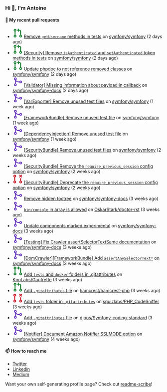 ### Hi 👋, I'm Antoine

#### 👷 My recent pull requests

- ![](./assets/pr-open.svg) [Remove `getUsername` methods in tests](https://github.com/symfony/symfony/pull/51500) on [symfony/symfony](https://github.com/symfony/symfony) (2 days ago)
- ![](./assets/pr-open.svg) [[Security] Remove `isAuthenticated` and `setAuthenticated` token methods in tests](https://github.com/symfony/symfony/pull/51499) on [symfony/symfony](https://github.com/symfony/symfony) (2 days ago)
- ![](./assets/pr-open.svg) [Update phpdoc to not reference removed classes](https://github.com/symfony/symfony/pull/51498) on [symfony/symfony](https://github.com/symfony/symfony) (2 days ago)
- ![](./assets/pr-merged.svg) [[Validator] Missing information about payload in callback](https://github.com/symfony/symfony-docs/pull/18791) on [symfony/symfony-docs](https://github.com/symfony/symfony-docs) (2 days ago)
- ![](./assets/pr-merged.svg) [[VarExporter] Remove unused test files](https://github.com/symfony/symfony/pull/51406) on [symfony/symfony](https://github.com/symfony/symfony) (1 week ago)
- ![](./assets/pr-merged.svg) [[FrameworkBundle] Remove unused test file](https://github.com/symfony/symfony/pull/51405) on [symfony/symfony](https://github.com/symfony/symfony) (1 week ago)
- ![](./assets/pr-merged.svg) [[DependencyInjection] Remove unused test file](https://github.com/symfony/symfony/pull/51404) on [symfony/symfony](https://github.com/symfony/symfony) (1 week ago)
- ![](./assets/pr-merged.svg) [[SecurityBundle] Remove unused test files](https://github.com/symfony/symfony/pull/51362) on [symfony/symfony](https://github.com/symfony/symfony) (2 weeks ago)
- ![](./assets/pr-merged.svg) [[SecurityBundle] Remove the `require_previous_session` config option](https://github.com/symfony/symfony/pull/51333) on [symfony/symfony](https://github.com/symfony/symfony) (2 weeks ago)
- ![](./assets/pr-closed.svg) [[SecurityBundle] Deprecate the `require_previous_session` config option](https://github.com/symfony/symfony/pull/51332) on [symfony/symfony](https://github.com/symfony/symfony) (2 weeks ago)
- ![](./assets/pr-merged.svg) [Remove hidden toctree](https://github.com/symfony/symfony-docs/pull/18724) on [symfony/symfony-docs](https://github.com/symfony/symfony-docs) (3 weeks ago)
- ![](./assets/pr-merged.svg) [`bin/console` in array is allowed](https://github.com/OskarStark/doctor-rst/pull/1469) on [OskarStark/doctor-rst](https://github.com/OskarStark/doctor-rst) (3 weeks ago)
- ![](./assets/pr-merged.svg) [Update components marked experimental](https://github.com/symfony/symfony-docs/pull/18706) on [symfony/symfony-docs](https://github.com/symfony/symfony-docs) (3 weeks ago)
- ![](./assets/pr-merged.svg) [[Testing] Fix Crawler assertSelectorTextSame documentation](https://github.com/symfony/symfony-docs/pull/18705) on [symfony/symfony-docs](https://github.com/symfony/symfony-docs) (3 weeks ago)
- ![](./assets/pr-merged.svg) [[DomCrawler][FrameworkBundle] Add `assertAnySelectorText*`](https://github.com/symfony/symfony-docs/pull/18704) on [symfony/symfony-docs](https://github.com/symfony/symfony-docs) (3 weeks ago)
- ![](./assets/pr-open.svg) [Add `tests` and `docker` folders in .gitattributes](https://github.com/KnpLabs/Gaufrette/pull/704) on [KnpLabs/Gaufrette](https://github.com/KnpLabs/Gaufrette) (3 weeks ago)
- ![](./assets/pr-open.svg) [Add `.gitattributes` file](https://github.com/hamcrest/hamcrest-php/pull/81) on [hamcrest/hamcrest-php](https://github.com/hamcrest/hamcrest-php) (3 weeks ago)
- ![](./assets/pr-closed.svg) [Add `tests` folder in `.gitattributes`](https://github.com/squizlabs/PHP_CodeSniffer/pull/3866) on [squizlabs/PHP_CodeSniffer](https://github.com/squizlabs/PHP_CodeSniffer) (3 weeks ago)
- ![](./assets/pr-merged.svg) [Add `.gitattributes` file](https://github.com/djoos/Symfony-coding-standard/pull/198) on [djoos/Symfony-coding-standard](https://github.com/djoos/Symfony-coding-standard) (3 weeks ago)
- ![](./assets/pr-merged.svg) [[Notifier] Document Amazon Notifier SSLMODE option](https://github.com/symfony/symfony/pull/51217) on [symfony/symfony](https://github.com/symfony/symfony) (4 weeks ago)

#### 📫 How to reach me

- [Twitter](https://twitter.com/a_lamirault)
- [Linkedin](https://www.linkedin.com/in/antoine-lamirault-9a9a9a107/)
- [Medium](https://alamirault.medium.com)

Want your own self-generating profile page? Check out [readme-scribe](https://github.com/muesli/readme-scribe)!
